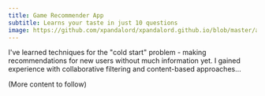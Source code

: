 ```yaml
---
title: Game Recommender App
subtitle: Learns your taste in just 10 questions
image: https://github.com/xpandalord/xpandalord.github.io/blob/master/assets/img/florian-olivo-Mf23RF8xArY-unsplash.jpg
---
```


I've learned techniques for the "cold start" problem - making recommendations for new users without much information yet. I gained experience with collaborative filtering and content-based approaches...

(More content to follow)
